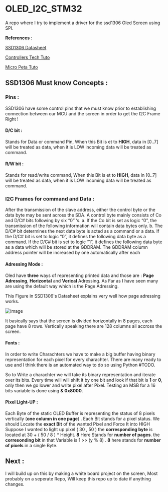 # OLED_I2C_STM32
A repo where I try to implement a driver for the ssd1306 Oled Screen using SPI.

**References** : 

[SSD1306 Datasheet](https://cdn-shop.adafruit.com/datasheets/SSD1306.pdf)

[Controllers Tech Tuto](https://controllerstech.com/oled-display-using-i2c-stm32/)

[Micro Peta Tuto](https://www.youtube.com/@NizarMohideen/videos)

## SSD1306 Must know Concepts : 

### Pins :
SSD1306 have some control pins that we must know prior to establishing connection between our MCU and the screen in order to get the I2C Frame Right ! 

#### D/C bit :

Stands for Data or command Pin, When this Bit is et to **HIGH**, data in  [0..7] will be treated as data, when it is LOW incoming data will be treated as command.

#### R/W bit :

Stands for read/write command, When this Bit is et to **HIGH**, data in  [0..7] will be treated as data, when it is LOW incoming data will be treated as command.

### I2C Frames for command and Data : 

After the transmission of the slave address, either the control byte or the data byte may be sent across
the SDA. A control byte mainly consists of Co and D/C# bits following by six “0” ‘s.
a. If the Co bit is set as logic “0”, the transmission of the following information will contain
data bytes only.
b. The D/C# bit determines the next data byte is acted as a command or a data. If the D/C# bit is
set to logic “0”, it defines the following data byte as a command. If the D/C# bit is set to
logic “1”, it defines the following data byte as a data which will be stored at the GDDRAM.
The GDDRAM column address pointer will be increased by one automatically after each 


#### Adressing Mode : 

Oled have **three** ways of representing printed data and those are : **Page Adressing**, **Horizontal** and **Verical** Adressing.
As Far as I have seen many are using the default way which is the Page Adressing.

This Figure in SSD1306's Datasheet explains very well how page adressing works.

![image](https://github.com/oussemajelassi/OLED_I2C_STM32/assets/100140668/3723ed95-38bc-44d6-a421-11dd16c81287)

It basically says that the screen is divided horizontally in 8 pages, each page have 8 rows.
Vertically speaking there are 128 columns all accross the screen.


#### Fonts :

In order to write Charachters we have to make a big buffer having binary representation for each pixel for every charachter.
There are many ready to use and I think there is an automated way to do so using Python #TODO.

So to Write a charachter we will take its binary representation and iterate over its bits. Every time will will shift it by one bit and look if that bit is **1** or **0**, only then we go lower and write pixel after Pixel.
Testing an MSB for a 16 bits variable is done using **& 0x8000**. 

#### Pixel Light-UP : 

Each Byte of the static OLED Buffer is representing the status of 8 pixels vertically (**one column in one page**) .
Each Bit stands for a pixel status.
We should Locate the **exact Bit** of the wanted Pixel and Force It into HIGH
Suppose I wanted to light up pixel ( 30 , 50 )
the **corresponding byte** is located at 30 + ( 50 / 8 ) * Height.  **8** Here Stands for **number of pages**.
the **corresonding bit** in that Variable is 1 >> (y % 8) . **8** here stands for **number of pixels** in a single Byte.

## Next : 

I will build up on this by making a white board project on the screen, Most probably on a seperate Repo, Will keep this repo up to date if anything changes.

